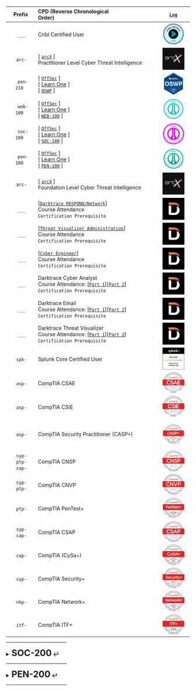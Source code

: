 |**Prefix**|**CPD** (Reverse Chronological Order)&nbsp;&nbsp;&nbsp;&nbsp;&nbsp;&nbsp;&nbsp;&nbsp;&nbsp;&nbsp;&nbsp;&nbsp;&nbsp;&nbsp;&nbsp;&nbsp;&nbsp;&nbsp;&nbsp;&nbsp;&nbsp;&nbsp;&nbsp;&nbsp;&nbsp;|&nbsp;&nbsp;&nbsp;[``Log``](https://github.com/SeanOhAileasa/SeanOhAileasa/commits/master)&nbsp;&nbsp;&nbsp;|
|:-----:| :-----------------------------------------------|:-----:|
| &nbsp;&nbsp;&nbsp;``___``&nbsp;&nbsp; | Cribl Certified User | [![PASS](https://github.com/SeanOhAileasa/SeanOhAileasa/blob/master/rc/cribl/ccoe.png?raw=true)](https://ccoecertificates.cribl.io/fa46c138-15a5-4ae5-bf3e-c1aab3d93e2b) |
| &nbsp;&nbsp;&nbsp;``arc-``&nbsp;&nbsp; | [ [``arcX``](https://arcx.io/verify-certificate?id=a6dfa3731dfccfb07fbbc36cdac9b0176daab7ba&k=191528b51e3f4ca49b88c3dc1ba64c91) ]<br/>Practitioner Level Cyber Threat Intelligence | [![PASS](https://github.com/SeanOhAileasa/SeanOhAileasa/blob/master/rc/arcx/badge.jpg?raw=true)](https://github.com/SeanOhAileasa/SeanOhAileasa/blob/master/rc/arcx/ptt-certificate.pdf) |
| &nbsp;&nbsp;&nbsp;``pen-210``&nbsp;&nbsp; | [ [``OffSec``](https://www.offsec.com/) ] <br/>[ [Learn One](https://www.offensive-security.com/learn/) ]<br/>[ [``OSWP``](https://portal.offsec.com/courses/pen-210) ] | [![PASS](https://github.com/SeanOhAileasa/SeanOhAileasa/blob/master/rc/offsec/oswp.png?raw=true)](https://www.credential.net/2944a8f0-b53f-4823-aace-84f1efd8bea0#gs.59nm31) |
| &nbsp;&nbsp;&nbsp;``web-100``&nbsp;&nbsp; | [ [``OffSec``](https://www.offsec.com/) ] <br/>[ [Learn One](https://www.offensive-security.com/learn/) ]<br/>[ [``WEB-100``](https://portal.offsec.com/courses/web-100) ] | [![PASS](https://github.com/SeanOhAileasa/SeanOhAileasa/blob/master/rc/offsec/web-100.png?raw=true)](https://www.credential.net/ef140410-7432-4b7e-be3a-bc63f198a60d#gs.5wq787) |
| &nbsp;&nbsp;&nbsp;``soc-100``&nbsp;&nbsp; | [ [``OffSec``](https://www.offsec.com/) ] <br/>[ [Learn One](https://www.offensive-security.com/learn/) ]<br/>[ [``SOC-100``](https://portal.offsec.com/courses/soc-100) ] | [![PASS](https://github.com/SeanOhAileasa/SeanOhAileasa/blob/master/rc/offsec/soc-100.png?raw=true)](https://www.credential.net/e283c036-c014-4edc-851e-b77ef6d1f0f3#gs.40vr8r) |
| &nbsp;&nbsp;&nbsp;``pen-100``&nbsp;&nbsp; | [ [``OffSec``](https://www.offsec.com/) ] <br/>[ [Learn One](https://www.offensive-security.com/learn/) ]<br/>[ [``PEN-100``](https://portal.offsec.com/courses/pen-100) ] | [![PASS](https://github.com/SeanOhAileasa/SeanOhAileasa/blob/master/rc/offsec/pen-100.png?raw=true)](https://www.credential.net/3e423f08-1915-447d-a38b-066112aeda2e) |
| &nbsp;&nbsp;&nbsp;``arc-``&nbsp;&nbsp; | [ [``arcX``](https://arcx.io/verify-certificate?id=ba1fd57e1ab75c5e0ee149a04f290ccad108cb2f&k=191528b51e3f4ca49b88c3dc1ba64c91) ]<br/>Foundation Level Cyber Threat Intelligence | [![PASS](https://github.com/SeanOhAileasa/SeanOhAileasa/blob/master/rc/arcx/badge.jpg?raw=true)](https://github.com/SeanOhAileasa/SeanOhAileasa/blob/master/rc/arcx/101-certificate.pdf) |
| &nbsp;&nbsp;&nbsp;``___``&nbsp;&nbsp; | [[``Darktrace RESPOND/Network``](https://github.com/SeanOhAileasa/SeanOhAileasa/blob/master/rc/dkt/Attendance-Darktrace-RESPOND_Network.pdf)] <br/>Course Attendance <br/>``Certification Prerequisite``                   | ![PASS](https://github.com/SeanOhAileasa/SeanOhAileasa/blob/master/rc/dkt/badge.jpg?raw=true) |
| &nbsp;&nbsp;&nbsp;``___``&nbsp;&nbsp; | [[``Threat Visualizer Administration``](https://github.com/SeanOhAileasa/SeanOhAileasa/blob/master/rc/dkt/Attendance-Threat-Visualizer-Administration.pdf)] <br/>Course Attendance <br/>``Certification Prerequisite``                   | ![PASS](https://github.com/SeanOhAileasa/SeanOhAileasa/blob/master/rc/dkt/badge.jpg?raw=true) |
| &nbsp;&nbsp;&nbsp;``___``&nbsp;&nbsp; | [[``Cyber Engineer``](https://github.com/SeanOhAileasa/SeanOhAileasa/blob/master/rc/dkt/Attendance-Cyber-Engineer.pdf)] <br/>Course Attendance <br/>``Certification Prerequisite``                   | ![PASS](https://github.com/SeanOhAileasa/SeanOhAileasa/blob/master/rc/dkt/badge.jpg?raw=true) |
| &nbsp;&nbsp;&nbsp;``___``&nbsp;&nbsp; | Darktrace Cyber Analyst<br/>Course Attendance: [[``Part 1``](https://github.com/SeanOhAileasa/SeanOhAileasa/blob/master/rc/dkt/Attendance-Cyber-Analyst-1.pdf)][[``Part 2``](https://github.com/SeanOhAileasa/SeanOhAileasa/blob/master/rc/dkt/Attendance-Cyber-Analyst-2.pdf)]<br/>``Certification Prerequisite``                   | ![PASS](https://github.com/SeanOhAileasa/SeanOhAileasa/blob/master/rc/dkt/badge.jpg?raw=true) |
| &nbsp;&nbsp;&nbsp;``___``&nbsp;&nbsp; | Darktrace Email<br/>Course Attendance: [[``Part 1``](https://github.com/SeanOhAileasa/SeanOhAileasa/blob/master/rc/dkt/Attendance-Darktrace_Email-Part-1-Familiarization.pdf)][[``Part 2``](https://github.com/SeanOhAileasa/SeanOhAileasa/blob/master/rc/dkt/Attendance-Darktrace_Email-Part-2-Customization.pdf)]<br/>``Certification Prerequisite``                   | ![PASS](https://github.com/SeanOhAileasa/SeanOhAileasa/blob/master/rc/dkt/badge.jpg?raw=true) |
| &nbsp;&nbsp;&nbsp;``___``&nbsp;&nbsp; | Darktrace Threat Visualizer<br/>Course Attendance: [[``Part 1``](https://github.com/SeanOhAileasa/SeanOhAileasa/blob/master/rc/dkt/Attendance-Threat-Visualizer-Part-1-Familiarization.pdf)][[``Part 2``](https://github.com/SeanOhAileasa/SeanOhAileasa/blob/master/rc/dkt/Attendance-Threat-Visualizer-Part-2-Investigation.pdf)]<br/>``Certification Prerequisite``                   | ![PASS](https://github.com/SeanOhAileasa/SeanOhAileasa/blob/master/rc/dkt/badge.jpg?raw=true) |
| &nbsp;&nbsp;&nbsp;``spk-``&nbsp;&nbsp; | <br/>Splunk Core Certified User<br/><br/>                   | [![PASS](https://github.com/SeanOhAileasa/SeanOhAileasa/blob/master/rc/splunk/SPLK-1001_Splunk-Core-Certified-User.png?raw=true)](https://www.credly.com/badges/1040f6ad-98dd-4ef8-b3ae-3234d49c6656) |
| &nbsp;&nbsp;&nbsp;``asp-``&nbsp;&nbsp; | <br/>CompTIA CSAE<br/><br/>                   | [![PASS](https://github.com/SeanOhAileasa/SeanOhAileasa/blob/master/rc/comptia/csae.png?raw=true)](https://github.com/SeanOhAileasa/SeanOhAileasa/blob/master/rc/comptia/CSAE.pdf)
| &nbsp;&nbsp;&nbsp;``asp-``&nbsp;&nbsp; | <br/>CompTIA CSIE <br/><br/>                   | [![PASS](https://github.com/SeanOhAileasa/SeanOhAileasa/blob/master/rc/comptia/csie.png?raw=true)](https://github.com/SeanOhAileasa/SeanOhAileasa/blob/master/rc/comptia/CSIE.pdf) |
| &nbsp;&nbsp;&nbsp;``asp-``&nbsp;&nbsp; | <br/>CompTIA Security Practitioner (CASP+)<br/><br/>                   | [![PASS](https://github.com/SeanOhAileasa/SeanOhAileasa/blob/master/rc/comptia/comptia-casp-certification.png?raw=true)](https://github.com/SeanOhAileasa/SeanOhAileasa/blob/master/rc/comptia/CompTIA-CASP-certificate.pdf) |
| &nbsp;&nbsp;&nbsp;``syp-``&nbsp;&nbsp;<br/>&nbsp;&nbsp;&nbsp;``ptp-``&nbsp;&nbsp;<br/>&nbsp;&nbsp;&nbsp;``cap-``&nbsp;&nbsp; | <br/>CompTIA CNSP <br/><br/>                   | [![Stack](https://github.com/SeanOhAileasa/SeanOhAileasa/blob/master/rc/comptia/cnsp.png?raw=true)](https://github.com/SeanOhAileasa/SeanOhAileasa/blob/master/rc/comptia/CompTIA-Network-Security-Professional-CNSP.pdf) |
| &nbsp;&nbsp;&nbsp;``syp-``&nbsp;&nbsp;<br/>&nbsp;&nbsp;&nbsp;``ptp-``&nbsp;&nbsp; | <br/>CompTIA CNVP <br/><br/>                | [![Stack](https://github.com/SeanOhAileasa/SeanOhAileasa/blob/master/rc/comptia/cnvp.png?raw=true)](https://github.com/SeanOhAileasa/SeanOhAileasa/blob/master/rc/comptia/CompTIA-Network-Vulnerability-Assessment-Professional-CNVP.pdf) |
| &nbsp;&nbsp;&nbsp;``ptp-``&nbsp;&nbsp; | <br/>CompTIA PenTest+ <br/><br/>                | [![PASS](https://github.com/SeanOhAileasa/SeanOhAileasa/blob/master/rc/comptia/comptia-pentest-pt-certification.png?raw=true)](https://github.com/SeanOhAileasa/SeanOhAileasa/blob/master/rc/comptia/CompTIA-PenTest-plus-certificate.pdf) |
| &nbsp;&nbsp;&nbsp;``syp-``&nbsp;&nbsp;<br/>&nbsp;&nbsp;&nbsp;``cap-``&nbsp;&nbsp; | <br/>CompTIA CSAP <br/><br/>                   | [![Stack](https://github.com/SeanOhAileasa/SeanOhAileasa/blob/master/rc/comptia/csap.png?raw=true)](https://github.com/SeanOhAileasa/SeanOhAileasa/blob/master/rc/comptia/CompTIA-Security-Analytics-Professional-CSAP.pdf) |
| &nbsp;&nbsp;&nbsp;``cap-``&nbsp;&nbsp; | <br/>CompTIA (CySa+) <br/><br/>                   | [![PASS](https://github.com/SeanOhAileasa/SeanOhAileasa/blob/master/rc/comptia/comptia-cysa-certification.png?raw=true)](https://github.com/SeanOhAileasa/SeanOhAileasa/blob/master/rc/comptia/CompTIA-CySa-certificate.pdf) |
| &nbsp;&nbsp;&nbsp;``syp-``&nbsp;&nbsp; | <br/>CompTIA Security+ <br/><br/>                               |[![PASS](https://github.com/SeanOhAileasa/SeanOhAileasa/blob/master/rc/comptia/comptia-security-plus-certification.png?raw=true)](https://github.com/SeanOhAileasa/SeanOhAileasa/blob/master/rc/comptia/CompTIA-Security-plus-certificate.pdf)|
| &nbsp;&nbsp;&nbsp;``nkp-``&nbsp;&nbsp; | <br/>CompTIA Network+ <br/><br/>                                  |[![PASS](https://github.com/SeanOhAileasa/SeanOhAileasa/blob/master/rc/comptia/comptia-network-plus-certification.png?raw=true)](https://github.com/SeanOhAileasa/SeanOhAileasa/blob/master/rc/comptia/CompTIA-Network-plus-cecertificate.pdf)|
| &nbsp;&nbsp;&nbsp;``itf-``&nbsp;&nbsp; | CompTIA ITF+ |[![PASS](https://github.com/SeanOhAileasa/SeanOhAileasa/blob/master/rc/comptia/comptia-it-fundamentals-itf-certification.png?raw=true)](https://github.com/SeanOhAileasa/SeanOhAileasa/blob/master/rc/comptia/CompTIA-IT-Fundamentals-certificate.pdf)|

<hr width=33%;> <!-- -->

<details close>
    <summary><b><font size="5">SOC-200</font> &#x21A9;</b></summary><br/>
<details close>
    <summary><b>Attacker Methodology &#x21A9;</b></summary>
<!--
&#x2B55; Skim / Future Priority
Theory
&#x1F6A7; Work-in-Progress / WIP
&#x2705; Semester / Topic Finished 
30/12/2023
"OSDA ./soc-200 - Attacker Methodology - MITRE ATT&CK Framework"
-->

- Network as a Whole <br/>
	- ``DiD`` | Defence-in-Depth <br/>
		- ``DMZ`` | Demilitarised Zone <br/>
		- Deployment Environments <br/>
		- Network Devices <br/>
			- Edge <br/>
				- Connectivity | Networks <br/>
					- Internet | Internal <br/>
				- Frontend Firewall | Router <br/>
					- Translation | Protocols <br/>
					- Encryption | Devices <br/>
			- Core <br/>
				- Limited Downtime <br/>
					- Forward Packets Fast <br/>
				- Backend Firewall | Router <br/>
					- Switches | Network Segments <br/>
		- VPN <br/>
			- Remote Sites <br/>
- Lockheed-Martin Cyber Kill-Chain | ``APT`` <br/>
	- Reconnaissance <br/>
	- Weaponisation <br/>
	- Delivery <br/>
	- Exploitation <br/>
	- Installation <br/>
	- ``C2`` | Command & Control <br/>
	- Actions on Objectives <br/>
- MITRE ATT&CK Framework <br/>
	- Adversarial Tactics Techniques Common Knowledge <br/>
		- Techniques | Sub-techniques <br/>
			- Reconnaissance <br/>
			- Resource Development <br/>
			- Initial Access <br/>
			- Execution <br/>
			- Persistence <br/>
			- Privilege Escalation <br/>
			- Defense Evasion <br/>
			- Credential Access <br/>
			- Discovery <br/>
			- Lateral Movement <br/>
			- Collection <br/>
			- Command and Control <br/>
			- Exfiltration <br/>
			- Impact <br/>
<hr width=25%;>
</details> <!-- Attacker Methodology -->
<details close>
    <summary><b>Windows Endpoint &#x21A9;</b></summary>
<!--
&#x2B55; Skim / Future Priority
Theory
&#x1F6A7; Work-in-Progress / WIP
&#x2705; Semester / Topic Finished 
03/03/2024
- ___ <br/>
"OSDA ./soc-200 - Windows Endpoint - VBScript"
"update repository OSDA ./soc-200 - Windows Endpoint - Windows Event Log"
-->

- Windows Processes <br/>
- Windows Registry <br/>
- Command Prompt <br/>
- VBScript <br/>
- PowerShell <br/>
- Windows Programming <br/>
	- Component Object Model | COM <br/>
	- .NET | .NET Core <br/>
- Windows Event Log <br/>
	- Windows Events <br/>
	- PowerShell <br/>
		- Event Logs <br/>
- Empowering the Logs <br/>
	- System Monitor <br/>
		- Sysmon <br/>
			- Event Viewer <br/>
			- PowerShell <br/>
	- Remote Access <br/>
		- PowerShell Core <br/>
<!--
Theory:
&#x1F4DC;

Video:
&#x1F3A5;

Lab:
&#x1F52C;

WIP:
&#x1F6A7;

Lab Completed:
&#x2705;
-->
<hr width=25%;>
</details> <!-- Windows Endpoint -->
<details close>
    <summary><b>Windows Server Side Attacks &#x21A9;</b></summary>
<!--
&#x2B55; Skim / Future Priority
Theory
&#x1F6A7; Work-in-Progress / WIP
&#x2705; Semester / Topic Finished 
03/03/2024
- ___ <br/>
"OSDA ./soc-200 - Windows Server Side Attacks"
"update repository OSDA ./soc-200 - Windows Server Side Attacks - Credential Abuse - Brute Force Logins"
-->

&#x274C;
<!--
&#x1F52C; <u> 0/x </u> &#x1F6A7; <br/>
Theory--; Video---; Labs----; ------------ WIP-----

![Image](./img/xx.png)

Theory:
&#x1F4DC;

Video:
&#x1F3A5;

Lab:
&#x1F52C;

WIP:
&#x1F6A7;

Lab Completed:
&#x2705;
-->
<hr width=25%;>
</details>
<details close>
    <summary><b>Windows Server Side Attacks &#x21A9;</b></summary>
<!--
&#x2B55; Skim / Future Priority
Theory
&#x1F6A7; Work-in-Progress / WIP
&#x2705; Semester / Topic Finished 
03/03/2024
- ___ <br/>
"OSDA ./soc-200 - Windows Server Side Attacks"
"update repository OSDA ./soc-200 - Windows Server Side Attacks"
-->

&#x274C;
<!--
&#x1F52C; <u> 0/x </u> &#x1F6A7; <br/>
Theory--; Video---; Labs----; ------------ WIP-----

![Image](./img/xx.png)

Theory:
&#x1F4DC;

Video:
&#x1F3A5;

Lab:
&#x1F52C;

WIP:
&#x1F6A7;

Lab Completed:
&#x2705;
-->
<hr width=25%;>
</details>
<details close>
    <summary><b>Windows Client-Side Attacks &#x21A9;</b></summary>
<!--
&#x2B55; Skim / Future Priority
Theory
&#x1F6A7; Work-in-Progress / WIP
&#x2705; Semester / Topic Finished 
03/03/2024
- ___ <br/>
"OSDA ./soc-200 - Windows Client-Side Attacks"
"update repository OSDA ./soc-200 - Windows Client-Side Attacks"
-->

&#x274C;
<!--
&#x1F52C; <u> 0/x </u> &#x1F6A7; <br/>
Theory--; Video---; Labs----; ------------ WIP-----

![Image](./img/xx.png)

Theory:
&#x1F4DC;

Video:
&#x1F3A5;

Lab:
&#x1F52C;

WIP:
&#x1F6A7;

Lab Completed:
&#x2705;
-->
<hr width=25%;>
</details>
<details close>
    <summary><b>Windows Privilege Escalation &#x21A9;</b></summary>
<!--
&#x2B55; Skim / Future Priority
Theory
&#x1F6A7; Work-in-Progress / WIP
&#x2705; Semester / Topic Finished 
03/03/2024
- ___ <br/>
"OSDA ./soc-200 - Windows Privilege Escalation"
"update repository OSDA ./soc-200 - Windows Privilege Escalation"
-->

&#x274C;
<!--
&#x1F52C; <u> 0/x </u> &#x1F6A7; <br/>
Theory--; Video---; Labs----; ------------ WIP-----

![Image](./img/xx.png)

Theory:
&#x1F4DC;

Video:
&#x1F3A5;

Lab:
&#x1F52C;

WIP:
&#x1F6A7;

Lab Completed:
&#x2705;
-->
<hr width=25%;>
</details>
<details close>
    <summary><b>Windows Persistence &#x21A9;</b></summary>
<!--
&#x2B55; Skim / Future Priority
Theory
&#x1F6A7; Work-in-Progress / WIP
&#x2705; Semester / Topic Finished 
03/03/2024
- ___ <br/>
"OSDA ./soc-200 - Windows Persistence"
"update repository OSDA ./soc-200 - Windows Persistence"
-->

&#x274C;
<!--
&#x1F52C; <u> 0/x </u> &#x1F6A7; <br/>
Theory--; Video---; Labs----; ------------ WIP-----

![Image](./img/xx.png)

Theory:
&#x1F4DC;

Video:
&#x1F3A5;

Lab:
&#x1F52C;

WIP:
&#x1F6A7;

Lab Completed:
&#x2705;
-->
<hr width=25%;>
</details>
<details close>
    <summary><b>Linux Endpoint &#x21A9;</b></summary>
<!--
&#x2B55; Skim / Future Priority
Theory
&#x1F6A7; Work-in-Progress / WIP
&#x2705; Semester / Topic Finished 
03/03/2024
- ___ <br/>
"OSDA ./soc-200 - Linux Endpoint"
"update repository OSDA ./soc-200 - Linux Endpoint"
-->

&#x274C;
<!--
&#x1F52C; <u> 0/x </u> &#x1F6A7; <br/>
Theory--; Video---; Labs----; ------------ WIP-----

![Image](./img/xx.png)

Theory:
&#x1F4DC;

Video:
&#x1F3A5;

Lab:
&#x1F52C;

WIP:
&#x1F6A7;

Lab Completed:
&#x2705;
-->
<hr width=25%;>
</details>
<details close>
    <summary><b>Linux Server Side Attacks &#x21A9;</b></summary>
<!--
&#x2B55; Skim / Future Priority
Theory
&#x1F6A7; Work-in-Progress / WIP
&#x2705; Semester / Topic Finished 
03/03/2024
- ___ <br/>
"OSDA ./soc-200 - Linux Server Side Attacks"
"update repository OSDA ./soc-200 - Linux Server Side Attacks"
-->

&#x274C;
<!--
&#x1F52C; <u> 0/x </u> &#x1F6A7; <br/>
Theory--; Video---; Labs----; ------------ WIP-----

![Image](./img/xx.png)

Theory:
&#x1F4DC;

Video:
&#x1F3A5;

Lab:
&#x1F52C;

WIP:
&#x1F6A7;

Lab Completed:
&#x2705;
-->
<hr width=25%;>
</details>
<details close>
    <summary><b>Linux Privilege Escalation &#x21A9;</b></summary>
<!--
&#x2B55; Skim / Future Priority
Theory
&#x1F6A7; Work-in-Progress / WIP
&#x2705; Semester / Topic Finished 
03/03/2024
- ___ <br/>
"OSDA ./soc-200 - Linux Privilege Escalation"
"update repository OSDA ./soc-200 - Linux Privilege Escalation"
-->

&#x274C;
<!--
&#x1F52C; <u> 0/x </u> &#x1F6A7; <br/>
Theory--; Video---; Labs----; ------------ WIP-----

![Image](./img/xx.png)

Theory:
&#x1F4DC;

Video:
&#x1F3A5;

Lab:
&#x1F52C;

WIP:
&#x1F6A7;

Lab Completed:
&#x2705;
-->
<hr width=25%;>
</details>
<details close>
    <summary><b>Network Detections &#x21A9;</b></summary>
<!--
&#x2B55; Skim / Future Priority
Theory
&#x1F6A7; Work-in-Progress / WIP
&#x2705; Semester / Topic Finished 
03/03/2024
- ___ <br/>
"OSDA ./soc-200 - Network Detections"
"update repository OSDA ./soc-200 - Network Detections"
-->

&#x274C;
<!--
&#x1F52C; <u> 0/x </u> &#x1F6A7; <br/>
Theory--; Video---; Labs----; ------------ WIP-----

![Image](./img/xx.png)

Theory:
&#x1F4DC;

Video:
&#x1F3A5;

Lab:
&#x1F52C;

WIP:
&#x1F6A7;

Lab Completed:
&#x2705;
-->
<hr width=25%;>
</details>
<details close>
    <summary><b>Antivirus Alerts and Evasion &#x21A9;</b></summary>
<!--
&#x2B55; Skim / Future Priority
Theory
&#x1F6A7; Work-in-Progress / WIP
&#x2705; Semester / Topic Finished 
03/03/2024
- ___ <br/>
"OSDA ./soc-200 - Antivirus Alerts and Evasion"
"update repository OSDA ./soc-200 - Antivirus Alerts and Evasion"
-->

&#x274C;
<!--
&#x1F52C; <u> 0/x </u> &#x1F6A7; <br/>
Theory--; Video---; Labs----; ------------ WIP-----

![Image](./img/xx.png)

Theory:
&#x1F4DC;

Video:
&#x1F3A5;

Lab:
&#x1F52C;

WIP:
&#x1F6A7;

Lab Completed:
&#x2705;
-->
<hr width=25%;>
</details>
<details close>
    <summary><b>Network Evasion and Tunneling &#x21A9;</b></summary>
<!--
&#x2B55; Skim / Future Priority
Theory
&#x1F6A7; Work-in-Progress / WIP
&#x2705; Semester / Topic Finished 
03/03/2024
- ___ <br/>
"OSDA ./soc-200 - Network Evasion and Tunneling"
"update repository OSDA ./soc-200 - Network Evasion and Tunneling"
-->

&#x274C;
<!--
&#x1F52C; <u> 0/x </u> &#x1F6A7; <br/>
Theory--; Video---; Labs----; ------------ WIP-----

![Image](./img/xx.png)

Theory:
&#x1F4DC;

Video:
&#x1F3A5;

Lab:
&#x1F52C;

WIP:
&#x1F6A7;

Lab Completed:
&#x2705;
-->
<hr width=25%;>
</details>
<details close>
    <summary><b>Active Directory Enumeration &#x21A9;</b></summary>
<!--
&#x2B55; Skim / Future Priority
Theory
&#x1F6A7; Work-in-Progress / WIP
&#x2705; Semester / Topic Finished 
03/03/2024
- ___ <br/>
"OSDA ./soc-200 - Active Directory Enumeration"
"update repository OSDA ./soc-200 - Active Directory Enumeration"
-->

&#x274C;
<!--
&#x1F52C; <u> 0/x </u> &#x1F6A7; <br/>
Theory--; Video---; Labs----; ------------ WIP-----

![Image](./img/xx.png)

Theory:
&#x1F4DC;

Video:
&#x1F3A5;

Lab:
&#x1F52C;

WIP:
&#x1F6A7;

Lab Completed:
&#x2705;
-->
<hr width=25%;>
</details>
<details close>
    <summary><b>Windows Lateral Movement &#x21A9;</b></summary>
<!--
&#x2B55; Skim / Future Priority
Theory
&#x1F6A7; Work-in-Progress / WIP
&#x2705; Semester / Topic Finished 
03/03/2024
- ___ <br/>
"OSDA ./soc-200 - Windows Lateral Movement"
"update repository OSDA ./soc-200 - Windows Lateral Movement"
-->

&#x274C;
<!--
&#x1F52C; <u> 0/x </u> &#x1F6A7; <br/>
Theory--; Video---; Labs----; ------------ WIP-----

![Image](./img/xx.png)

Theory:
&#x1F4DC;

Video:
&#x1F3A5;

Lab:
&#x1F52C;

WIP:
&#x1F6A7;

Lab Completed:
&#x2705;
-->
<hr width=25%;>
</details>
<details close>
    <summary><b>Active Directory Persistence &#x21A9;</b></summary>
<!--
&#x2B55; Skim / Future Priority
Theory
&#x1F6A7; Work-in-Progress / WIP
&#x2705; Semester / Topic Finished 
03/03/2024
- ___ <br/>
"OSDA ./soc-200 - Active Directory Persistence"
"update repository OSDA ./soc-200 - Active Directory Persistence"
-->

&#x274C;
<!--
&#x1F52C; <u> 0/x </u> &#x1F6A7; <br/>
Theory--; Video---; Labs----; ------------ WIP-----

![Image](./img/xx.png)

Theory:
&#x1F4DC;

Video:
&#x1F3A5;

Lab:
&#x1F52C;

WIP:
&#x1F6A7;

Lab Completed:
&#x2705;
-->
<hr width=25%;>
</details>
<details close>
    <summary><b>SIEM Part One: Intro to ELK &#x21A9;</b></summary>
<!--
&#x2B55; Skim / Future Priority
Theory
&#x1F6A7; Work-in-Progress / WIP
&#x2705; Semester / Topic Finished 
03/03/2024
- ___ <br/>
"OSDA ./soc-200 - SIEM Part One: Intro to ELK"
"update repository OSDA ./soc-200 - SIEM Part One: Intro to ELK"
-->

&#x274C;
<!--
&#x1F52C; <u> 0/x </u> &#x1F6A7; <br/>
Theory--; Video---; Labs----; ------------ WIP-----

![Image](./img/xx.png)

Theory:
&#x1F4DC;

Video:
&#x1F3A5;

Lab:
&#x1F52C;

WIP:
&#x1F6A7;

Lab Completed:
&#x2705;
-->
<hr width=25%;>
</details>
<details close>
    <summary><b>SIEM Part Two: Combining the Logs &#x21A9;</b></summary>
<!--
&#x2B55; Skim / Future Priority
Theory
&#x1F6A7; Work-in-Progress / WIP
&#x2705; Semester / Topic Finished 
03/03/2024
- ___ <br/>
"OSDA ./soc-200 - SIEM Part Two: Combining the Logs"
"update repository OSDA ./soc-200 - SIEM Part Two: Combining the Logs"
-->

&#x274C;
<!--
&#x1F52C; <u> 0/x </u> &#x1F6A7; <br/>
Theory--; Video---; Labs----; ------------ WIP-----

![Image](./img/xx.png)

Theory:
&#x1F4DC;

Video:
&#x1F3A5;

Lab:
&#x1F52C;

WIP:
&#x1F6A7;

Lab Completed:
&#x2705;
-->
<hr width=25%;>
</details>
</details> <!-- SOC-200 -->

<hr width=33%;> <!-- -->

<details close>
    <summary><b><font size="5">PEN-200</font> &#x21A9;</b></summary><br/>
<!-- https://www.offsec.com/wp-content/uploads/2023/03/pen-200-pwk-syllabus.pdf -->
<details close>
    <summary><b>Information Gathering &#x21A9;</b></summary>
<!--
&#x2B55; Skim / Future Priority
Theory
&#x1F6A7; Work-in-Progress / WIP
&#x2705; Semester / Topic Finished 
03/03/2024
- ___ <br/>
"OSCP ./pen-200 - Information Gathering"
"update repository OSCP ./pen-200 - Information Gathering"
-->

&#x274C;
<!--
&#x1F52C; <u> 0/x </u> &#x1F6A7; <br/>
Theory--; Video---; Labs----; ------------ WIP-----

![Image](./img/xx.png)

Theory:
&#x1F4DC;

Video:
&#x1F3A5;

Lab:
&#x1F52C;

WIP:
&#x1F6A7;

Lab Completed:
&#x2705;
-->
<hr width=25%;>
</details>
<details close>
    <summary><b>Vulnerability Scanning &#x21A9;</b></summary>
<!--
&#x2B55; Skim / Future Priority
Theory
&#x1F6A7; Work-in-Progress / WIP
&#x2705; Semester / Topic Finished 
03/03/2024
- ___ <br/>
"OSCP ./pen-200 - Vulnerability Scanning"
"update repository OSCP ./pen-200 - Vulnerability Scanning"
-->

&#x274C;
<!--
&#x1F52C; <u> 0/x </u> &#x1F6A7; <br/>
Theory--; Video---; Labs----; ------------ WIP-----

![Image](./img/xx.png)

Theory:
&#x1F4DC;

Video:
&#x1F3A5;

Lab:
&#x1F52C;

WIP:
&#x1F6A7;

Lab Completed:
&#x2705;
-->
<hr width=25%;>
</details>
<details close>
    <summary><b>Web Applications &#x21A9;</b></summary>
<!--
&#x2B55; Skim / Future Priority
Theory
&#x1F6A7; Work-in-Progress / WIP
&#x2705; Semester / Topic Finished 
03/03/2024
- ___ <br/>
"OSCP ./pen-200 - Web Applications"
"update repository OSCP ./pen-200 - Web Applications"
-->

&#x274C;
<!--
&#x1F52C; <u> 0/x </u> &#x1F6A7; <br/>
Theory--; Video---; Labs----; ------------ WIP-----

![Image](./img/xx.png)

Theory:
&#x1F4DC;

Video:
&#x1F3A5;

Lab:
&#x1F52C;

WIP:
&#x1F6A7;

Lab Completed:
&#x2705;
-->
<hr width=25%;>
</details>
<details close>
    <summary><b>Web Application Attacks &#x21A9;</b></summary>
<!--
&#x2B55; Skim / Future Priority
Theory
&#x1F6A7; Work-in-Progress / WIP
&#x2705; Semester / Topic Finished 
03/03/2024
- ___ <br/>
"OSCP ./pen-200 - Web Application Attacks"
"update repository OSCP ./pen-200 - Web Application Attacks"
-->

&#x274C;
<!--
&#x1F52C; <u> 0/x </u> &#x1F6A7; <br/>
Theory--; Video---; Labs----; ------------ WIP-----

![Image](./img/xx.png)

Theory:
&#x1F4DC;

Video:
&#x1F3A5;

Lab:
&#x1F52C;

WIP:
&#x1F6A7;

Lab Completed:
&#x2705;
-->
<hr width=25%;>
</details>
<details close>
    <summary><b>SQL Injection Attacks &#x21A9;</b></summary>
<!--
&#x2B55; Skim / Future Priority
Theory
&#x1F6A7; Work-in-Progress / WIP
&#x2705; Semester / Topic Finished 
03/03/2024
- ___ <br/>
"OSCP ./pen-200 - SQL Injection Attacks"
"update repository OSCP ./pen-200 - SQL Injection Attacks"
-->

&#x274C;
<!--
&#x1F52C; <u> 0/x </u> &#x1F6A7; <br/>
Theory--; Video---; Labs----; ------------ WIP-----

![Image](./img/xx.png)

Theory:
&#x1F4DC;

Video:
&#x1F3A5;

Lab:
&#x1F52C;

WIP:
&#x1F6A7;

Lab Completed:
&#x2705;
-->
<hr width=25%;>
</details>
<details close>
    <summary><b>Client-Side Attacks &#x21A9;</b></summary>
<!--
&#x2B55; Skim / Future Priority
Theory
&#x1F6A7; Work-in-Progress / WIP
&#x2705; Semester / Topic Finished 
03/03/2024
- ___ <br/>
"OSCP ./pen-200 - Client-Side Attacks"
"update repository OSCP ./pen-200 - Client-Side Attacks"
-->

&#x274C;
<!--
&#x1F52C; <u> 0/x </u> &#x1F6A7; <br/>
Theory--; Video---; Labs----; ------------ WIP-----

![Image](./img/xx.png)

Theory:
&#x1F4DC;

Video:
&#x1F3A5;

Lab:
&#x1F52C;

WIP:
&#x1F6A7;

Lab Completed:
&#x2705;
-->
<hr width=25%;>
</details>
<details close>
    <summary><b>Public Exploits &#x21A9;</b></summary>
<!--
&#x2B55; Skim / Future Priority
Theory
&#x1F6A7; Work-in-Progress / WIP
&#x2705; Semester / Topic Finished 
03/03/2024
- ___ <br/>
"OSCP ./pen-200 - Public Exploits"
"update repository OSCP ./pen-200 - Public Exploits"
-->

&#x274C;
<!--
&#x1F52C; <u> 0/x </u> &#x1F6A7; <br/>
Theory--; Video---; Labs----; ------------ WIP-----

![Image](./img/xx.png)

Theory:
&#x1F4DC;

Video:
&#x1F3A5;

Lab:
&#x1F52C;

WIP:
&#x1F6A7;

Lab Completed:
&#x2705;
-->
<hr width=25%;>
</details>
<details close>
    <summary><b>Fixing Exploits &#x21A9;</b></summary>
<!--
&#x2B55; Skim / Future Priority
Theory
&#x1F6A7; Work-in-Progress / WIP
&#x2705; Semester / Topic Finished 
03/03/2024
- ___ <br/>
"OSCP ./pen-200 - Fixing Exploits"
"update repository OSCP ./pen-200 - Fixing Exploits"
-->

&#x274C;
<!--
&#x1F52C; <u> 0/x </u> &#x1F6A7; <br/>
Theory--; Video---; Labs----; ------------ WIP-----

![Image](./img/xx.png)

Theory:
&#x1F4DC;

Video:
&#x1F3A5;

Lab:
&#x1F52C;

WIP:
&#x1F6A7;

Lab Completed:
&#x2705;
-->
<hr width=25%;>
</details>
<details close>
    <summary><b>Antivirus Evasion &#x21A9;</b></summary>
<!--
&#x2B55; Skim / Future Priority
Theory
&#x1F6A7; Work-in-Progress / WIP
&#x2705; Semester / Topic Finished 
03/03/2024
- ___ <br/>
"OSCP ./pen-200 - Antivirus Evasion"
"update repository OSCP ./pen-200 - Antivirus Evasion"
-->

&#x274C;
<!--
&#x1F52C; <u> 0/x </u> &#x1F6A7; <br/>
Theory--; Video---; Labs----; ------------ WIP-----

![Image](./img/xx.png)

Theory:
&#x1F4DC;

Video:
&#x1F3A5;

Lab:
&#x1F52C;

WIP:
&#x1F6A7;

Lab Completed:
&#x2705;
-->
<hr width=25%;>
</details>
<details close>
    <summary><b>Password Attacks &#x21A9;</b></summary>
<!--
&#x2B55; Skim / Future Priority
Theory
&#x1F6A7; Work-in-Progress / WIP
&#x2705; Semester / Topic Finished 
03/03/2024
- ___ <br/>
"OSCP ./pen-200 - Password Attacks"
"update repository OSCP ./pen-200 - Password Attacks"
-->

&#x274C;
<!--
&#x1F52C; <u> 0/x </u> &#x1F6A7; <br/>
Theory--; Video---; Labs----; ------------ WIP-----

![Image](./img/xx.png)

Theory:
&#x1F4DC;

Video:
&#x1F3A5;

Lab:
&#x1F52C;

WIP:
&#x1F6A7;

Lab Completed:
&#x2705;
-->
<hr width=25%;>
</details>
<details close>
    <summary><b>Windows Privilege Escalation &#x21A9;</b></summary>
<!--
&#x2B55; Skim / Future Priority
Theory
&#x1F6A7; Work-in-Progress / WIP
&#x2705; Semester / Topic Finished 
03/03/2024
- ___ <br/>
"OSCP ./pen-200 - Windows Privilege Escalation"
"update repository OSCP ./pen-200 - Windows Privilege Escalation"
-->

&#x274C;
<!--
&#x1F52C; <u> 0/x </u> &#x1F6A7; <br/>
Theory--; Video---; Labs----; ------------ WIP-----

![Image](./img/xx.png)

Theory:
&#x1F4DC;

Video:
&#x1F3A5;

Lab:
&#x1F52C;

WIP:
&#x1F6A7;

Lab Completed:
&#x2705;
-->
<hr width=25%;>
</details>
<details close>
    <summary><b>Linux Privilege Escalation &#x21A9;</b></summary>
<!--
&#x2B55; Skim / Future Priority
Theory
&#x1F6A7; Work-in-Progress / WIP
&#x2705; Semester / Topic Finished 
03/03/2024
- ___ <br/>
"OSCP ./pen-200 - Linux Privilege Escalation"
"update repository OSCP ./pen-200 - Linux Privilege Escalation"
-->

&#x274C;
<!--
&#x1F52C; <u> 0/x </u> &#x1F6A7; <br/>
Theory--; Video---; Labs----; ------------ WIP-----

![Image](./img/xx.png)

Theory:
&#x1F4DC;

Video:
&#x1F3A5;

Lab:
&#x1F52C;

WIP:
&#x1F6A7;

Lab Completed:
&#x2705;
-->
<hr width=25%;>
</details>
<details close>
    <summary><b>Port Redirection and SSH Tunneling &#x21A9;</b></summary>
<!--
&#x2B55; Skim / Future Priority
Theory
&#x1F6A7; Work-in-Progress / WIP
&#x2705; Semester / Topic Finished 
03/03/2024
- ___ <br/>
"OSCP ./pen-200 - Port Redirection and SSH Tunneling"
"update repository OSCP ./pen-200 - Port Redirection and SSH Tunneling"
-->

&#x274C;
<!--
&#x1F52C; <u> 0/x </u> &#x1F6A7; <br/>
Theory--; Video---; Labs----; ------------ WIP-----

![Image](./img/xx.png)

Theory:
&#x1F4DC;

Video:
&#x1F3A5;

Lab:
&#x1F52C;

WIP:
&#x1F6A7;

Lab Completed:
&#x2705;
-->
<hr width=25%;>
</details>
<details close>
    <summary><b>Advanced Tunneling &#x21A9;</b></summary>
<!--
&#x2B55; Skim / Future Priority
Theory
&#x1F6A7; Work-in-Progress / WIP
&#x2705; Semester / Topic Finished 
03/03/2024
- ___ <br/>
"OSCP ./pen-200 - Advanced Tunneling"
"update repository OSCP ./pen-200 - Advanced Tunneling"
-->

&#x274C;
<!--
&#x1F52C; <u> 0/x </u> &#x1F6A7; <br/>
Theory--; Video---; Labs----; ------------ WIP-----

![Image](./img/xx.png)

Theory:
&#x1F4DC;

Video:
&#x1F3A5;

Lab:
&#x1F52C;

WIP:
&#x1F6A7;

Lab Completed:
&#x2705;
-->
<hr width=25%;>
</details>
<details close>
    <summary><b>Metasploit Framework &#x21A9;</b></summary>
<!--
&#x2B55; Skim / Future Priority
Theory
&#x1F6A7; Work-in-Progress / WIP
&#x2705; Semester / Topic Finished 
03/03/2024
- ___ <br/>
"OSCP ./pen-200 - Metasploit Framework"
"update repository OSCP ./pen-200 - Metasploit Framework"
-->

&#x274C;
<!--
&#x1F52C; <u> 0/x </u> &#x1F6A7; <br/>
Theory--; Video---; Labs----; ------------ WIP-----

![Image](./img/xx.png)

Theory:
&#x1F4DC;

Video:
&#x1F3A5;

Lab:
&#x1F52C;

WIP:
&#x1F6A7;

Lab Completed:
&#x2705;
-->
<hr width=25%;>
</details>
<details close>
    <summary><b>Active Directory Enumeration &#x21A9;</b></summary>
<!--
&#x2B55; Skim / Future Priority
Theory
&#x1F6A7; Work-in-Progress / WIP
&#x2705; Semester / Topic Finished 
03/03/2024
- ___ <br/>
"OSCP ./pen-200 - Active Directory Enumeration"
"update repository OSCP ./pen-200 - Active Directory Enumeration"
-->

&#x274C;
<!--
&#x1F52C; <u> 0/x </u> &#x1F6A7; <br/>
Theory--; Video---; Labs----; ------------ WIP-----

![Image](./img/xx.png)

Theory:
&#x1F4DC;

Video:
&#x1F3A5;

Lab:
&#x1F52C;

WIP:
&#x1F6A7;

Lab Completed:
&#x2705;
-->
<hr width=25%;>
</details>
<details close>
    <summary><b>Attacking Active Directory Authentication &#x21A9;</b></summary>
<!--
&#x2B55; Skim / Future Priority
Theory
&#x1F6A7; Work-in-Progress / WIP
&#x2705; Semester / Topic Finished 
03/03/2024
- ___ <br/>
"OSCP ./pen-200 - Attacking Active Directory Authentication"
"update repository OSCP ./pen-200 - Attacking Active Directory Authentication"
-->

&#x274C;
<!--
&#x1F52C; <u> 0/x </u> &#x1F6A7; <br/>
Theory--; Video---; Labs----; ------------ WIP-----

![Image](./img/xx.png)

Theory:
&#x1F4DC;

Video:
&#x1F3A5;

Lab:
&#x1F52C;

WIP:
&#x1F6A7;

Lab Completed:
&#x2705;
-->
<hr width=25%;>
</details>
<details close>
    <summary><b>Lateral Movement in Active Directory &#x21A9;</b></summary>
<!--
&#x2B55; Skim / Future Priority
Theory
&#x1F6A7; Work-in-Progress / WIP
&#x2705; Semester / Topic Finished 
03/03/2024
- ___ <br/>
"OSCP ./pen-200 - Lateral Movement in Active Directory"
"update repository OSCP ./pen-200 - Lateral Movement in Active Directory"
-->

&#x274C;
<!--
&#x1F52C; <u> 0/x </u> &#x1F6A7; <br/>
Theory--; Video---; Labs----; ------------ WIP-----

![Image](./img/xx.png)

Theory:
&#x1F4DC;

Video:
&#x1F3A5;

Lab:
&#x1F52C;

WIP:
&#x1F6A7;

Lab Completed:
&#x2705;
-->
<hr width=25%;>
</details>
<details close>
    <summary><b>Assembling the Pieces &#x21A9;</b></summary>
<!--
&#x2B55; Skim / Future Priority
Theory
&#x1F6A7; Work-in-Progress / WIP
&#x2705; Semester / Topic Finished 
03/03/2024
- ___ <br/>
"OSCP ./pen-200 - Assembling the Pieces"
"update repository OSCP ./pen-200 - Assembling the Pieces"
-->

&#x274C;
<!--
&#x1F52C; <u> 0/x </u> &#x1F6A7; <br/>
Theory--; Video---; Labs----; ------------ WIP-----

![Image](./img/xx.png)

Theory:
&#x1F4DC;

Video:
&#x1F3A5;

Lab:
&#x1F52C;

WIP:
&#x1F6A7;

Lab Completed:
&#x2705;
-->
<hr width=25%;>
</details>

</details> <!-- PEN-200 -->

<hr width=33%;> <!-- -->